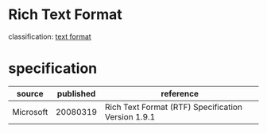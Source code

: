 # Rich Text Format
classification: [text format](text.md)

# specification
| source    | published         | reference
| --------- | ----------------- | ---------
| Microsoft | 20080319          | Rich Text Format (RTF) Specification Version 1.9.1
